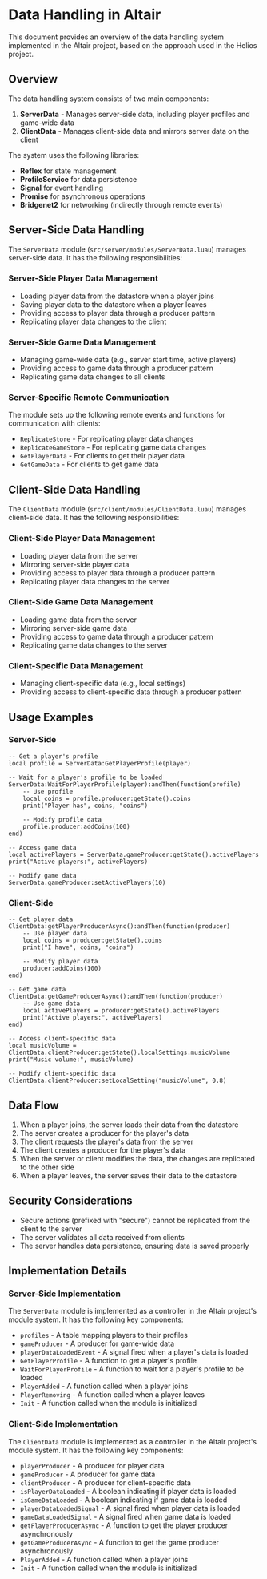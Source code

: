 # Data Handling in Altair

This document provides an overview of the data handling system implemented in the Altair project, based on the approach used in the Helios project.

## Overview

The data handling system consists of two main components:

1. **ServerData** - Manages server-side data, including player profiles and game-wide data
2. **ClientData** - Manages client-side data and mirrors server data on the client

The system uses the following libraries:

- **Reflex** for state management
- **ProfileService** for data persistence
- **Signal** for event handling
- **Promise** for asynchronous operations
- **Bridgenet2** for networking (indirectly through remote events)

## Server-Side Data Handling

The `ServerData` module (`src/server/modules/ServerData.luau`) manages server-side data. It has the following responsibilities:

### Server-Side Player Data Management

- Loading player data from the datastore when a player joins
- Saving player data to the datastore when a player leaves
- Providing access to player data through a producer pattern
- Replicating player data changes to the client

### Server-Side Game Data Management

- Managing game-wide data (e.g., server start time, active players)
- Providing access to game data through a producer pattern
- Replicating game data changes to all clients

### Server-Specific Remote Communication

The module sets up the following remote events and functions for communication with clients:

- `ReplicateStore` - For replicating player data changes
- `ReplicateGameStore` - For replicating game data changes
- `GetPlayerData` - For clients to get their player data
- `GetGameData` - For clients to get game data

## Client-Side Data Handling

The `ClientData` module (`src/client/modules/ClientData.luau`) manages client-side data. It has the following responsibilities:

### Client-Side Player Data Management

- Loading player data from the server
- Mirroring server-side player data
- Providing access to player data through a producer pattern
- Replicating player data changes to the server

### Client-Side Game Data Management

- Loading game data from the server
- Mirroring server-side game data
- Providing access to game data through a producer pattern
- Replicating game data changes to the server

### Client-Specific Data Management

- Managing client-specific data (e.g., local settings)
- Providing access to client-specific data through a producer pattern

## Usage Examples

### Server-Side

```luau
-- Get a player's profile
local profile = ServerData:GetPlayerProfile(player)

-- Wait for a player's profile to be loaded
ServerData:WaitForPlayerProfile(player):andThen(function(profile)
    -- Use profile
    local coins = profile.producer:getState().coins
    print("Player has", coins, "coins")

    -- Modify profile data
    profile.producer:addCoins(100)
end)

-- Access game data
local activePlayers = ServerData.gameProducer:getState().activePlayers
print("Active players:", activePlayers)

-- Modify game data
ServerData.gameProducer:setActivePlayers(10)
```

### Client-Side

```luau
-- Get player data
ClientData:getPlayerProducerAsync():andThen(function(producer)
    -- Use player data
    local coins = producer:getState().coins
    print("I have", coins, "coins")

    -- Modify player data
    producer:addCoins(100)
end)

-- Get game data
ClientData:getGameProducerAsync():andThen(function(producer)
    -- Use game data
    local activePlayers = producer:getState().activePlayers
    print("Active players:", activePlayers)
end)

-- Access client-specific data
local musicVolume = ClientData.clientProducer:getState().localSettings.musicVolume
print("Music volume:", musicVolume)

-- Modify client-specific data
ClientData.clientProducer:setLocalSetting("musicVolume", 0.8)
```

## Data Flow

1. When a player joins, the server loads their data from the datastore
2. The server creates a producer for the player's data
3. The client requests the player's data from the server
4. The client creates a producer for the player's data
5. When the server or client modifies the data, the changes are replicated to the other side
6. When a player leaves, the server saves their data to the datastore

## Security Considerations

- Secure actions (prefixed with "secure") cannot be replicated from the client to the server
- The server validates all data received from clients
- The server handles data persistence, ensuring data is saved properly

## Implementation Details

### Server-Side Implementation

The `ServerData` module is implemented as a controller in the Altair project's module system. It has the following key components:

- `profiles` - A table mapping players to their profiles
- `gameProducer` - A producer for game-wide data
- `playerDataLoadedEvent` - A signal fired when a player's data is loaded
- `GetPlayerProfile` - A function to get a player's profile
- `WaitForPlayerProfile` - A function to wait for a player's profile to be loaded
- `PlayerAdded` - A function called when a player joins
- `PlayerRemoving` - A function called when a player leaves
- `Init` - A function called when the module is initialized

### Client-Side Implementation

The `ClientData` module is implemented as a controller in the Altair project's module system. It has the following key components:

- `playerProducer` - A producer for player data
- `gameProducer` - A producer for game data
- `clientProducer` - A producer for client-specific data
- `isPlayerDataLoaded` - A boolean indicating if player data is loaded
- `isGameDataLoaded` - A boolean indicating if game data is loaded
- `playerDataLoadedSignal` - A signal fired when player data is loaded
- `gameDataLoadedSignal` - A signal fired when game data is loaded
- `getPlayerProducerAsync` - A function to get the player producer asynchronously
- `getGameProducerAsync` - A function to get the game producer asynchronously
- `PlayerAdded` - A function called when a player joins
- `Init` - A function called when the module is initialized
